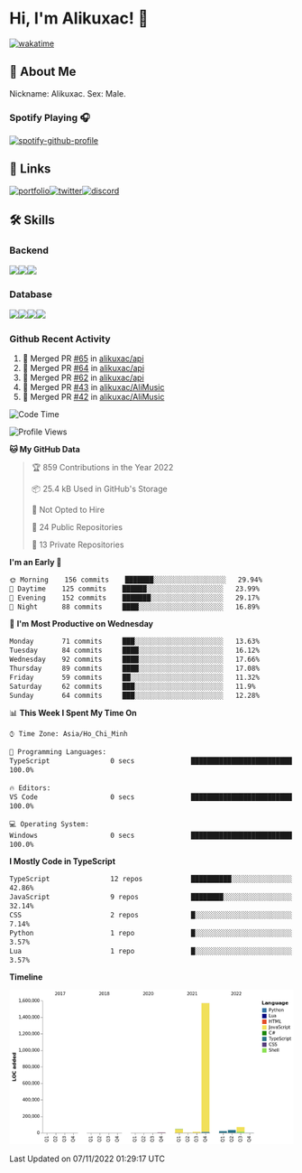 # Hi, I'm Alikuxac! 👋
[![wakatime](https://wakatime.com/badge/user/f351a39f-05c3-4440-84c7-6444ba23d95e.svg)](https://wakatime.com/@alikuxac)
## 🚀 About Me
Nickname: Alikuxac.
Sex: Male.

### Spotify Playing 🎧
[![spotify-github-profile](https://spotify-github-profile.vercel.app/api/view?uid=1ug46od67cxvdqjx4zr7l33i4&cover_image=true&theme=natemoo-re&bar_color=53b14f&bar_color_cover=false)](https://open.spotify.com/user/1ug46od67cxvdqjx4zr7l33i4)

## 🔗 Links
[![portfolio][portfolio-badge]][website-link][![twitter][twitter-badge]][twitter-link][![discord][discord-badge]][discord-link]

## 🛠 Skills
<!---### Frontend--->

### Backend
[![](https://img.shields.io/badge/C%23-239120?style=for-the-badge&logo=c-sharp&logoColor=white)]()[![](https://img.shields.io/badge/JavaScript-F7DF1E?style=for-the-badge&logo=javascript&logoColor=black)]()[![](https://img.shields.io/badge/TypeScript-007ACC?style=for-the-badge&logo=typescript&logoColor=white)]()
### Database
[![](https://img.shields.io/badge/MySQL-00000F?style=for-the-badge&logo=mysql&logoColor=white)]()[![](https://img.shields.io/badge/MongoDB-4EA94B?style=for-the-badge&logo=mongodb&logoColor=white)]()[![](https://img.shields.io/badge/PostgreSQL-316192?style=for-the-badge&logo=postgresql&logoColor=white)]()[![](https://img.shields.io/badge/Redis-D82C20?style=for-the-badge&logo=RedislogoColor=white)]()
<!---### Tools--->

<!---### Framework--->

### Github Recent Activity
<!--START_SECTION:activity-->
1. 🎉 Merged PR [#65](https://github.com/alikuxac/api/pull/65) in [alikuxac/api](https://github.com/alikuxac/api)
2. 🎉 Merged PR [#64](https://github.com/alikuxac/api/pull/64) in [alikuxac/api](https://github.com/alikuxac/api)
3. 🎉 Merged PR [#62](https://github.com/alikuxac/api/pull/62) in [alikuxac/api](https://github.com/alikuxac/api)
4. 🎉 Merged PR [#43](https://github.com/alikuxac/AliMusic/pull/43) in [alikuxac/AliMusic](https://github.com/alikuxac/AliMusic)
5. 🎉 Merged PR [#42](https://github.com/alikuxac/AliMusic/pull/42) in [alikuxac/AliMusic](https://github.com/alikuxac/AliMusic)
<!--END_SECTION:activity-->

<!--START_SECTION:waka-->
![Code Time](http://img.shields.io/badge/Code%20Time-3%2C856%20hrs%2040%20mins-blue)

![Profile Views](http://img.shields.io/badge/Profile%20Views-2-blue)

**🐱 My GitHub Data** 

> 🏆 859 Contributions in the Year 2022
 > 
> 📦 25.4 kB Used in GitHub's Storage 
 > 
> 🚫 Not Opted to Hire
 > 
> 📜 24 Public Repositories 
 > 
> 🔑 13 Private Repositories  
 > 
**I'm an Early 🐤** 

```text
🌞 Morning    156 commits    ███████░░░░░░░░░░░░░░░░░░   29.94% 
🌆 Daytime    125 commits    ██████░░░░░░░░░░░░░░░░░░░   23.99% 
🌃 Evening    152 commits    ███████░░░░░░░░░░░░░░░░░░   29.17% 
🌙 Night      88 commits     ████░░░░░░░░░░░░░░░░░░░░░   16.89%

```
📅 **I'm Most Productive on Wednesday** 

```text
Monday       71 commits     ███░░░░░░░░░░░░░░░░░░░░░░   13.63% 
Tuesday      84 commits     ████░░░░░░░░░░░░░░░░░░░░░   16.12% 
Wednesday    92 commits     ████░░░░░░░░░░░░░░░░░░░░░   17.66% 
Thursday     89 commits     ████░░░░░░░░░░░░░░░░░░░░░   17.08% 
Friday       59 commits     ██░░░░░░░░░░░░░░░░░░░░░░░   11.32% 
Saturday     62 commits     ███░░░░░░░░░░░░░░░░░░░░░░   11.9% 
Sunday       64 commits     ███░░░░░░░░░░░░░░░░░░░░░░   12.28%

```


📊 **This Week I Spent My Time On** 

```text
⌚︎ Time Zone: Asia/Ho_Chi_Minh

💬 Programming Languages: 
TypeScript               0 secs              █████████████████████████   100.0%

🔥 Editors: 
VS Code                  0 secs              █████████████████████████   100.0%

💻 Operating System: 
Windows                  0 secs              █████████████████████████   100.0%

```

**I Mostly Code in TypeScript** 

```text
TypeScript               12 repos            ██████████░░░░░░░░░░░░░░░   42.86% 
JavaScript               9 repos             ████████░░░░░░░░░░░░░░░░░   32.14% 
CSS                      2 repos             █░░░░░░░░░░░░░░░░░░░░░░░░   7.14% 
Python                   1 repo              █░░░░░░░░░░░░░░░░░░░░░░░░   3.57% 
Lua                      1 repo              █░░░░░░░░░░░░░░░░░░░░░░░░   3.57%

```


**Timeline**

![Chart not found](https://raw.githubusercontent.com/alikuxac/alikuxac/master/charts/bar_graph.png) 


 Last Updated on 07/11/2022 01:29:17 UTC
<!--END_SECTION:waka-->

<!--- Link definition --->
[website-link]: https://alikuxac.xyz/
[twitter-link]: https://twitter.com/alikuxac
[discord-link]: https://discord.gg/8yfv46W
[kofi-link]: https://ko-fi.com/alikuxac
[Facebook]: https://www.facebook.com/anikuxac

[Instagram]: https://www.instagram.com/alikuxac/

<!--- Badgee Imag --->
[portfolio-badge]: https://img.shields.io/badge/my_portfolio-000?style=for-the-badge&logo=ko-fi&logoColor=white
[twitter-badge]: https://img.shields.io/badge/twitter-1DA1F2?style=for-the-badge&logo=twitter&logoColor=white
[discord-badge]: https://img.shields.io/badge/Discord-7289DA?style=for-the-badge&logo=discord&logoColor=white
